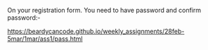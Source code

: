 On your registration form. You need to have password and confirm password:-


https://beardycancode.github.io/weekly_assignments/28feb-5mar/1mar/ass1/pass.html

